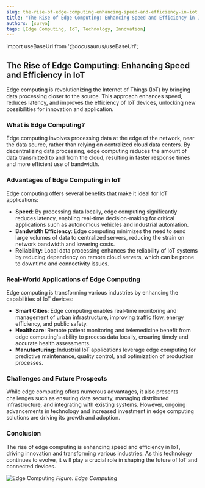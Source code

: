 ```yaml
---
slug: the-rise-of-edge-computing-enhancing-speed-and-efficiency-in-iot
title: "The Rise of Edge Computing: Enhancing Speed and Efficiency in IoT"
authors: [surya]
tags: [Edge Computing, IoT, Technology, Innovation]
---
```


import useBaseUrl from '@docusaurus/useBaseUrl';

## The Rise of Edge Computing: Enhancing Speed and Efficiency in IoT

Edge computing is revolutionizing the Internet of Things (IoT) by bringing data processing closer to the source. This approach enhances speed, reduces latency, and improves the efficiency of IoT devices, unlocking new possibilities for innovation and application.

### What is Edge Computing?

Edge computing involves processing data at the edge of the network, near the data source, rather than relying on centralized cloud data centers. By decentralizing data processing, edge computing reduces the amount of data transmitted to and from the cloud, resulting in faster response times and more efficient use of bandwidth.

### Advantages of Edge Computing in IoT

Edge computing offers several benefits that make it ideal for IoT applications:

- **Speed**: By processing data locally, edge computing significantly reduces latency, enabling real-time decision-making for critical applications such as autonomous vehicles and industrial automation.
- **Bandwidth Efficiency**: Edge computing minimizes the need to send large volumes of data to centralized servers, reducing the strain on network bandwidth and lowering costs.
- **Reliability**: Local data processing enhances the reliability of IoT systems by reducing dependency on remote cloud servers, which can be prone to downtime and connectivity issues.

### Real-World Applications of Edge Computing

Edge computing is transforming various industries by enhancing the capabilities of IoT devices:

- **Smart Cities**: Edge computing enables real-time monitoring and management of urban infrastructure, improving traffic flow, energy efficiency, and public safety.
- **Healthcare**: Remote patient monitoring and telemedicine benefit from edge computing's ability to process data locally, ensuring timely and accurate health assessments.
- **Manufacturing**: Industrial IoT applications leverage edge computing for predictive maintenance, quality control, and optimization of production processes.

### Challenges and Future Prospects

While edge computing offers numerous advantages, it also presents challenges such as ensuring data security, managing distributed infrastructure, and integrating with existing systems. However, ongoing advancements in technology and increased investment in edge computing solutions are driving its growth and adoption.

### Conclusion

The rise of edge computing is enhancing speed and efficiency in IoT, driving innovation and transforming various industries. As this technology continues to evolve, it will play a crucial role in shaping the future of IoT and connected devices.

<div className="text-center">
  <img 
    src={require('./edge-computing.jpeg').default}
    alt="Edge Computing"
    style={{
      maxWidth: '800px',
      width: '100%',
      height: 'auto',
      margin: '20px auto',
      display: 'block'
    }}
  />
  <em className="text-gray-600">
    Figure: Edge Computing
  </em>
</div>

